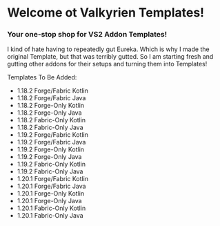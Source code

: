 # Welcome ot Valkyrien Templates!
### Your one-stop shop for VS2 Addon Templates!

I kind of hate having to repeatedly gut Eureka. Which is why I made the original Template, but that was terribly gutted.
So I am starting fresh and gutting other addons for their setups and turning them into Templates!

Templates To Be Added:
- 1.18.2 Forge/Fabric Kotlin
- 1.18.2 Forge/Fabric Java
- 1.18.2 Forge-Only Kotlin
- 1.18.2 Forge-Only Java
- 1.18.2 Fabric-Only Kotlin
- 1.18.2 Fabric-Only Java
- 1.19.2 Forge/Fabric Kotlin
- 1.19.2 Forge/Fabric Java
- 1.19.2 Forge-Only Kotlin
- 1.19.2 Forge-Only Java
- 1.19.2 Fabric-Only Kotlin
- 1.19.2 Fabric-Only Java
- 1.20.1 Forge/Fabric Kotlin
- 1.20.1 Forge/Fabric Java
- 1.20.1 Forge-Only Kotlin
- 1.20.1 Forge-Only Java
- 1.20.1 Fabric-Only Kotlin
- 1.20.1 Fabric-Only Java
